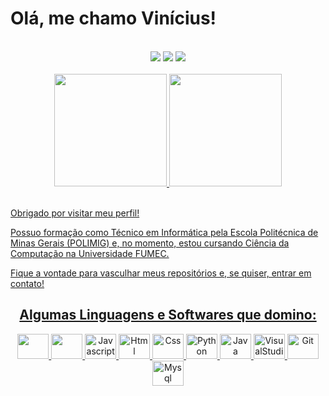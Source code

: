 # Olá, me chamo Vinícius!

<br />
<div align="center">
  <a href="https://instagram.com/viniddev_?igshid=YmMyMTA2M2Y=" target="_blank"><img src="https://img.shields.io/badge/-Instagram-%23E4405F?style=for-the-badge&logo=instagram&logoColor=white" target="_blank"></a>
  <a href = "diasvinicius95@outlook.com"><img src="https://img.shields.io/badge/Gmail-D14836?style=for-the-badge&logo=gmail&logoColor=white" target="_blank"></a>
  <a href="https://www.linkedin.com/in/vin%C3%ADcius-dias-rodrigues-107602231/" target="_blank"><img src="https://img.shields.io/badge/-LinkedIn-%230077B5?style=for-the-badge&logo=linkedin&logoColor=white" target="_blank"></a>   
</div>
<br>
<div align="center">
  <a href="https://github.com/viniddev">
  <img height="180em" src="https://github-readme-stats.vercel.app/api?username=viniddev&show_icons=true&theme=midnight-purple&include_all_commits=true&count_private=true"/>
  <img height="180em" src="https://github-readme-stats.vercel.app/api/top-langs/?username=viniddev&layout=compact&langs_count=7&theme=midnight-purple"/>
</div>
<br>


Obrigado por visitar meu perfil!

Possuo formação como Técnico em Informática pela Escola Politécnica de Minas Gerais (POLIMIG) e, no momento, estou cursando Ciência da Computação na Universidade
  FUMEC. 

Fique a vontade para vasculhar meus repositórios e, se quiser, entrar em contato!
<br>
<h2 align="center">Algumas Linguagens e Softwares que domino:</h2>

<div align="center">
  <img height="40" width="50" src="https://cdn.jsdelivr.net/gh/devicons/devicon/icons/react/react-original-wordmark.svg" />
  <img height="40" width="50" src="https://cdn.jsdelivr.net/gh/devicons/devicon/icons/typescript/typescript-original.svg" />
  <img alt="Javascript" height="40" width="50" src="https://cdn.jsdelivr.net/gh/devicons/devicon/icons/javascript/javascript-original.svg" />
  <img alt="Html" height="40" width="50"  src="https://cdn.jsdelivr.net/gh/devicons/devicon/icons/html5/html5-original.svg" />
  <img alt="Css" height="40" width="50" src="https://cdn.jsdelivr.net/gh/devicons/devicon/icons/css3/css3-original.svg" />
  <img alt="Python" height="40" width="50" src="https://cdn.jsdelivr.net/gh/devicons/devicon/icons/python/python-original.svg" />
  <img alt="Java" height="40" width="50" src="https://cdn.jsdelivr.net/gh/devicons/devicon/icons/java/java-original.svg" />
  <img alt="VisualStudio" height="40" width="50" src="https://cdn.jsdelivr.net/gh/devicons/devicon/icons/visualstudio/visualstudio-plain.svg" />
  <img alt="Git" height="40" width="50" src="https://cdn.jsdelivr.net/gh/devicons/devicon/icons/git/git-original.svg" />
  <img alt="Mysql" height="40" width="50" src="https://cdn.jsdelivr.net/gh/devicons/devicon/icons/mysql/mysql-original.svg" />
</div>
<br><br>
